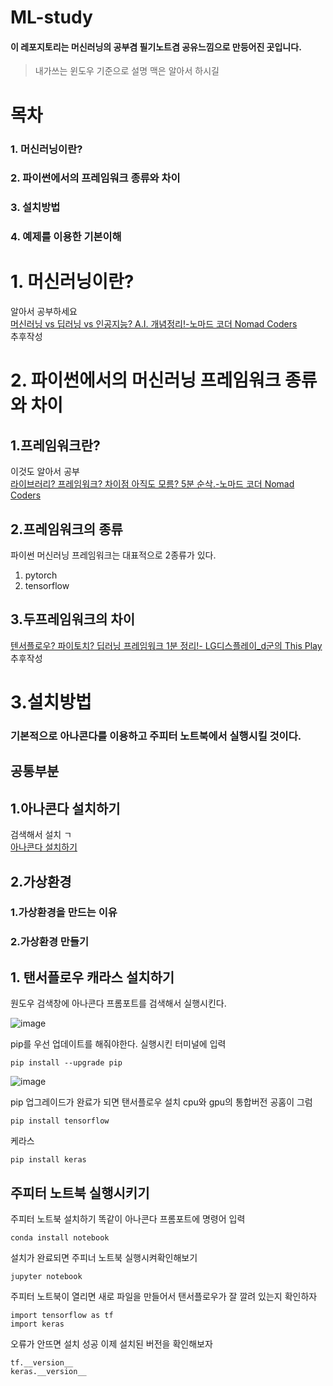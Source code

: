 # ML-study
#### 이 레포지토리는 머신러닝의 공부겸 필기노트겸 공유느낌으로 만등어진 곳입니다.  
> 내가쓰는 윈도우 기준으로 설명 맥은 알아서 하시길

# 목차
### 1. 머신러닝이란?    
### 2. 파이썬에서의 프레임워크 종류와 차이  
### 3. 설치방법  
### 4. 예제를 이용한 기본이해  

# 1. 머신러닝이란?
알아서 공부하세요  
[머신러닝 vs 딥러닝 vs 인공지능? A.I. 개념정리!-노마드 코더 Nomad Coders](https://www.youtube.com/watch?v=arbbhHyRP90)  
추후작성

# 2. 파이썬에서의 머신러닝 프레임워크 종류와 차이
## 1.프레임워크란?
이것도 알아서 공부  
[라이브러리? 프레임워크? 차이점 아직도 모름? 5분 순삭.-노마드 코더 Nomad Coders](https://www.youtube.com/watch?v=t9ccIykXTCM&t=280s)  
## 2.프레임워크의 종류

파이썬 머신러닝 프레임워크는 대표적으로 2종류가 있다.
1. pytorch
2. tensorflow

  ## 3.두프레임워크의 차이
[텐서플로우? 파이토치? 딥러닝 프레임워크 1분 정리!-
LG디스플레이_d군의 This Play](https://www.youtube.com/watch?v=wUswG02gfg0)  
추후작성

# 3.설치방법
### 기본적으로 아나콘다를 이용하고 주피터 노트북에서 실행시킬 것이다.

## 공통부분
## 1.아나콘다 설치하기 
검색해서 설치 ㄱ  
[아나콘다 설치하기](https://www.anaconda.com/products/individual)
## 2.가상환경 
### 1.가상환경을 만드는 이유
###  2.가상환경 만들기

## 1. 탠서플로우 캐라스 설치하기
원도우 검색창에 아나콘다 프롬포트를 검색해서 실행시킨다.

![image](https://user-images.githubusercontent.com/76804251/131643532-4587a99a-e05e-410f-a4a7-66cd20b6cae9.png)

pip를 우선 업데이트를 해줘야한다. 실행시킨 터미널에 입력
```
pip install --upgrade pip
```
![image](https://user-images.githubusercontent.com/76804251/131644061-5f0e26f2-dc84-4213-ba8e-088b69dd8c27.png)

pip 업그레이드가 완료가 되면 탠서플로우 설치 cpu와 gpu의 통합버전 공홈이 그럼
```
pip install tensorflow
```
케라스 
```
pip install keras
```

## 주피터 노트북 실행시키기

주피터 노트북 설치하기 똑같이 아나콘다 프롬포트에 명령어 입력
```
conda install notebook
```

설치가 완료되면 주피너 노트북 실행시켜확인해보기
```
jupyter notebook
```

주피터 노트북이 열리면 새로 파일을 만들어서 탠서플로우가 잘 깔려 있는지 확인하자
```
import tensorflow as tf
import keras
```
오류가 안뜨면 설치 성공
이제 설치된 버전을 확인해보자
```
tf.__version__
keras.__version__
```
